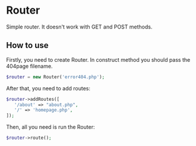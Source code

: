 # Router

Simple router. It doesn't work with GET and POST methods.

## How to use

Firstly, you need to create Router. In construct method you should pass the 404page filename.
 ```php
$router = new Router('error404.php');
```

After that, you need to add routes:

 ```php
$router->addRoutes([
    '/about' => "about.php",
    '/' => 'homepage.php',
]);
```

Then, all you need is run the Router:

```php
$router->route();
```




 
